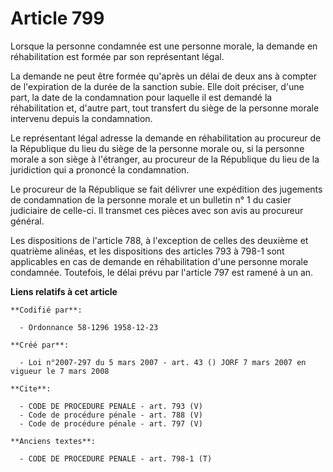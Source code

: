 # Article 799

Lorsque la personne condamnée est une personne morale, la demande en réhabilitation est formée par son représentant légal. 

La demande ne peut être formée qu'après un délai de deux ans à compter de l'expiration de la durée de la sanction subie. Elle
doit préciser, d'une part, la date de la condamnation pour laquelle il est demandé la réhabilitation et, d'autre part, tout
transfert du siège de la personne morale intervenu depuis la condamnation. 

Le représentant légal adresse la demande en réhabilitation au procureur de la République du lieu du siège de la personne
morale ou, si la personne morale a son siège à l'étranger, au procureur de la République du lieu de la juridiction qui a
prononcé la condamnation. 

Le procureur de la République se fait délivrer une expédition des jugements de condamnation de la personne morale et un
bulletin n° 1 du casier judiciaire de celle-ci. Il transmet ces pièces avec son avis au procureur général. 

Les dispositions de l'article 788, à l'exception de celles des deuxième et quatrième alinéas, et les dispositions des
articles 793 à 798-1 sont applicables en cas de demande en réhabilitation d'une personne morale condamnée. Toutefois, le
délai prévu par l'article 797 est ramené à un an.

**Liens relatifs à cet article**

	**Codifié par**:

	  - Ordonnance 58-1296 1958-12-23

	**Créé par**:

	  - Loi n°2007-297 du 5 mars 2007 - art. 43 () JORF 7 mars 2007 en vigueur le 7 mars 2008

	**Cite**:

	  - CODE DE PROCEDURE PENALE - art. 793 (V)
	  - Code de procédure pénale - art. 788 (V)
	  - Code de procédure pénale - art. 797 (V)

	**Anciens textes**:

	  - CODE DE PROCEDURE PENALE - art. 798-1 (T)
